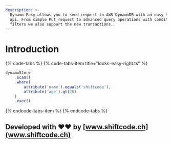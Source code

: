 ```yaml
---
description: >-
  Dynamo-Easy allows you to send request to AWS DynamoDB with an easy to use
  api. From simple Put request to advanced query operations with conditions and
  filters we also support the new transactions.
---
```


# Introduction

{% code-tabs %}
{% code-tabs-item title="looks-easy-right.ts" %}
```typescript
dynamoStore
    .scan()
    .where(
        attribute('name').equals('shiftcode'),
        attribute('age').gt(20)
    )
    .exec()
```
{% endcode-tabs-item %}
{% endcode-tabs %}

## Developed with ❤❤ by [www.shiftcode.ch](www.shiftcode.ch)

